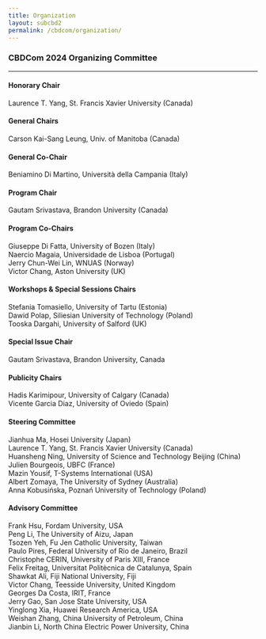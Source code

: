 ```yaml
---
title: Organization
layout: subcbd2
permalink: /cbdcom/organization/
---
```



<h3>CBDCom 2024 Organizing Committee</h3>

<hr/>

<h4>Honorary Chair</h4>
Laurence T. Yang, St. Francis Xavier University (Canada)

<h4>General Chairs</h4>
Carson Kai-Sang Leung, Univ. of Manitoba (Canada)

<h4>General Co-Chair</h4>
Beniamino Di Martino, Università della Campania (Italy)

<h4>Program Chair</h4>
Gautam Srivastava, Brandon University (Canada)

<h4>Program Co-Chairs</h4>
Giuseppe Di Fatta, University of Bozen (Italy) <br/>
Naercio Magaia, Universidade de Lisboa (Portugal)<br/>
Jerry Chun-Wei Lin, WNUAS (Norway)<br/>
Victor Chang, Aston University (UK)

<!---
<h4>Track Chairs</h4>
<b>Track 1:</b> Big Data Science and Analytics
<br/>Yacine Atif, University of Skovde, Sweden
<br/><b>Track 2: </b>Big Data Infrastructure and Management
<br/>Hao Wang, Norwegian University of Science and Technology, Norway
<br/><b>Track 3:</b> Big Data Tools and Applications
<br/>Naercio Magaia, Universidade de Lisboa, Portugal
<br/><b>Track 4:</b> Cloud Management, Virtualization and Service
<br/>Mohamed Elhoseny, American University of the Emirates, UAE
<br/><b>Track 5:</b> Cloud/Big Data Security, Privacy and Trust
<br/>Qing Tan, Athabasca University, Canada
<br/><b>Track 6:</b> Cloud/Big Data for IoT and Smart City
<br/>Abdulsalam Yassine, Lakehead University, Canada
-->

<h4>Workshops & Special Sessions Chairs</h4>
Stefania Tomasiello, University of Tartu (Estonia)<br/>
Dawid Polap, Siliesian University of Technology (Poland)<br/>
Tooska Dargahi, University of Salford (UK)

<!---
<h4>Tutorial Chair</h4>
Rachid Benlamri, Lakehead University, Canada
-->

<h4>Special Issue Chair</h4>
Gautam Srivastava, Brandon University, Canada

<h4>Publicity Chairs</h4>
Hadis Karimipour, University of Calgary (Canada)<br/>
Vicente Garcia Diaz, University of Oviedo (Spain)

<h4>Steering Committee</h4>
Jianhua Ma, Hosei University (Japan)<br/>
Laurence T. Yang, St. Francis Xavier University (Canada)<br/>
Huansheng Ning, University of Science and Technology Beijing (China)<br/>
Julien Bourgeois, UBFC (France)<br/>
Mazin Yousif, T-Systems International (USA)<br/>
Albert Zomaya, The University of Sydney (Australia)<br/>
Anna Kobusińska, Poznań University of Technology (Poland)

<h4>Advisory Committee</h4>
Frank Hsu, Fordam University, USA<br/>
Peng Li, The University of Aizu, Japan<br/>
Tsozen Yeh, Fu Jen Catholic University, Taiwan<br/>
Paulo Pires, Federal University of Rio de Janeiro, Brazil<br/>
Christophe CERIN, University of Paris XIII, France<br/>
Felix Freitag, Universitat Politècnica de Catalunya, Spain<br/>
Shawkat Ali, Fiji National University, Fiji<br/>
Victor Chang, Teesside University, United Kingdom<br/>
Georges Da Costa, lRIT, France<br/>
Jerry Gao, San Jose State University, USA<br/>
Yinglong Xia, Huawei Research America, USA<br/>
Weishan Zhang, China University of Petroleum, China<br/>
Jianbin Li, North China Electric Power University, China

